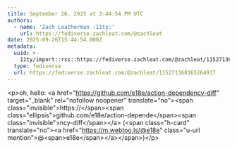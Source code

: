 ```yaml
---
title: September 26, 2025 at 3:44:54 PM UTC
authors:
  - name: 'Zach Leatherman :11ty:'
    url: https://fediverse.zachleat.com/@zachleat
date: 2025-09-26T15:44:54.000Z
metadata:
  uuid: >-
    11ty/import::rss::https://fediverse.zachleat.com/@zachleat/115271368365264937
  type: fediverse
  url: https://fediverse.zachleat.com/@zachleat/115271368365264937
---
```

\<p>oh, hello: \<a href="https://github.com/e18e/action-dependency-diff" target="\_blank" rel="nofollow noopener" translate="no">\<span class="invisible">https://\</span>\<span class="ellipsis">github.com/e18e/action-depende\</span>\<span class="invisible">ncy-diff\</span>\</a> (\<span class="h-card" translate="no">\<a href="https://m.webtoo.ls/@e18e" class="u-url mention">@\<span>e18e\</span>\</a>\</span>)\</p>